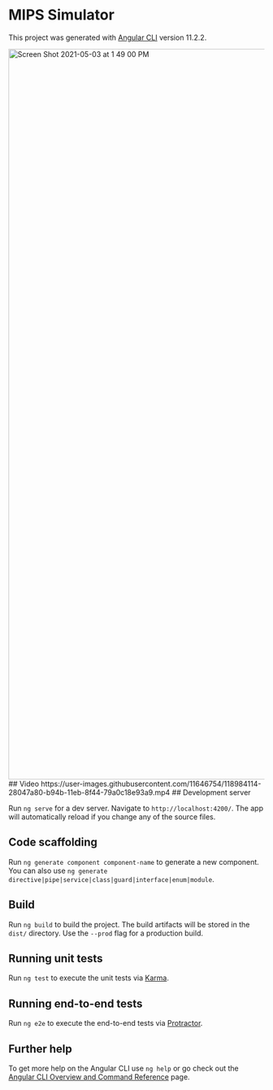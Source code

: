 # MIPS Simulator

This project was generated with [Angular CLI](https://github.com/angular/angular-cli) version 11.2.2.

<img width="1438" alt="Screen Shot 2021-05-03 at 1 49 00 PM" src="https://user-images.githubusercontent.com/11646754/116958431-9ddcc680-ac68-11eb-8a77-2db2bc595d70.png">
## Video
https://user-images.githubusercontent.com/11646754/118984114-28047a80-b94b-11eb-8f44-79a0c18e93a9.mp4
## Development server

Run `ng serve` for a dev server. Navigate to `http://localhost:4200/`. The app will automatically reload if you change any of the source files.

## Code scaffolding

Run `ng generate component component-name` to generate a new component. You can also use `ng generate directive|pipe|service|class|guard|interface|enum|module`.

## Build

Run `ng build` to build the project. The build artifacts will be stored in the `dist/` directory. Use the `--prod` flag for a production build.

## Running unit tests

Run `ng test` to execute the unit tests via [Karma](https://karma-runner.github.io).

## Running end-to-end tests

Run `ng e2e` to execute the end-to-end tests via [Protractor](http://www.protractortest.org/).

## Further help

To get more help on the Angular CLI use `ng help` or go check out the [Angular CLI Overview and Command Reference](https://angular.io/cli) page.
